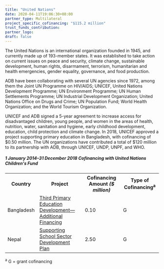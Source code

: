 ```yaml
---
title: "United Nations"
date: 2020-04-11T19:06:30+08:00
partner_type: Multilateral
project_specific_cofinancing: "$115.2 million"
trust_funds_contribution: 
partner_logo:
draft: false
---
```


The United Nations is an international organization founded in 1945, and currently made up of 193-member states. It was established to take action on current issues on peace and security, climate change, sustainable development, human rights, disarmament, terrorism, humanitarian and health emergencies, gender equality, governance, and food production. 

ADB have been collaborating with several UN agencies since 1972, among them the Joint UN Programme on HIV/AIDS; UNICEF, United Nations Development Programme; UN Environment Programme; UN Human Settlements Programme; UN Industrial Development Organization; United Nations Office on Drugs and Crime; UN Population Fund; World Health Organization; and the World Tourism Organization. 

UNICEF and ADB signed a 5-year agreement to increase access for disadvantaged children, young people, and women in the areas of health, nutrition, water, sanitation and hygiene, early childhood development, education, child protection and climate change. In 2018, UNICEF approved a project supporting primary education in Bangladesh, with cofinancing of $0.50 million. The UN organizations have contributed a total of $120 million to its partnership with ADB, through UNICEF, UNDP, UNPF, and WHO.  

##### _1 January 2014–31 December 2018_ Cofinancing with United Nations Children's Fund

<table class="table">
<tr>
<th>Country</th>
<th>Project</th>
<th>Cofinancing Amount <em>($ million)</em></th>
<th>Type of Cofinancing<sup>a</sup></th>
</tr>
<tr>
<td>Bangladesh</td>
<td><a href="https://www.adb.org/projects/42122-016/main" target="_parent">Third Primary Education Development—Additional Financing</a></td>
<td>0.10 </td>
<td>G</td>
</tr>
<tr>
<td>Nepal</td>
<td><a href="https://www.adb.org/projects/49424-001/main" target="_parent">Supporting School Sector Development Plan</a></td>
<td>2.50 </td>
<td>G</td>
</tr>
</table>

<p class="dr-footnote"><sup>a</sup> G = grant cofinancing</p>